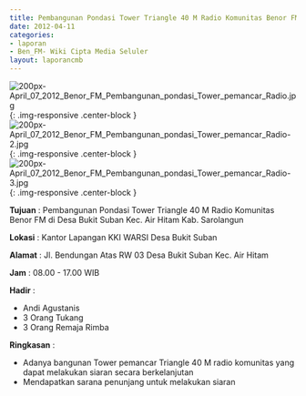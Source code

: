 ```yaml
---
title: Pembangunan Pondasi Tower Triangle 40 M Radio Komunitas Benor FM di Desa Bukit Suban Kec. Air Hitam Kab. Sarolangun
date: 2012-04-11
categories:
- laporan
- Ben_FM- Wiki Cipta Media Seluler 
layout: laporancmb
---
```


![200px-April_07_2012_Benor_FM_Pembangunan_pondasi_Tower_pemancar_Radio.jpg](/uploads/2200px-April_07_2012_Benor_FM_Pembangunan_pondasi_Tower_pemancar_Radio.jpg){: .img-responsive .center-block }
![200px-April_07_2012_Benor_FM_Pembangunan_pondasi_Tower_pemancar_Radio-2.jpg](/uploads/200px-April_07_2012_Benor_FM_Pembangunan_pondasi_Tower_pemancar_Radio-2.jpg){: .img-responsive .center-block }
![200px-April_07_2012_Benor_FM_Pembangunan_pondasi_Tower_pemancar_Radio-3.jpg](/uploads/200px-April_07_2012_Benor_FM_Pembangunan_pondasi_Tower_pemancar_Radio-3.jpg){: .img-responsive .center-block }

**Tujuan** : Pembangunan Pondasi Tower Triangle 40 M Radio Komunitas Benor FM di Desa Bukit Suban Kec. Air Hitam Kab. Sarolangun

**Lokasi** : Kantor Lapangan KKI WARSI Desa Bukit Suban

**Alamat** : Jl. Bendungan Atas RW 03 Desa Bukit Suban Kec. Air Hitam

**Jam** : 08.00 - 17.00 WIB

**Hadir** : 
* Andi Agustanis
* 3 Orang Tukang
* 3 Orang Remaja Rimba

**Ringkasan** : 
*	Adanya bangunan Tower pemancar Triangle 40 M radio komunitas yang dapat melakukan siaran secara berkelanjutan
*	Mendapatkan sarana penunjang untuk melakukan siaran


